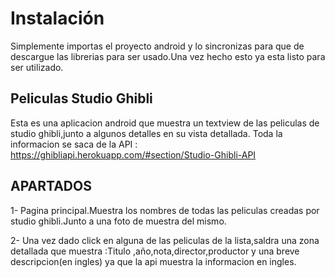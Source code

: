# Instalación
Simplemente importas el proyecto android y lo sincronizas para que de descargue las librerias para ser usado.Una vez hecho esto
ya esta listo para ser utilizado.

## Peliculas Studio Ghibli
Esta es una aplicacion android que muestra un textview de las peliculas de studio ghibli,junto a algunos detalles en su vista detallada.
Toda la informacion se saca de la API : https://ghibliapi.herokuapp.com/#section/Studio-Ghibli-API

## APARTADOS

1- Pagina principal.Muestra los nombres de todas las peliculas creadas por studio ghibli.Junto a una foto de muestra del mismo.





2- Una vez dado click en alguna de las peliculas de la lista,saldra una zona detallada que muestra :Titulo ,año,nota,director,productor
y una breve descripcion(en ingles) ya que la api muestra la informacion en ingles.
